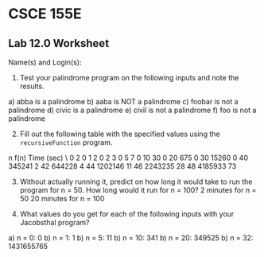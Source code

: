 
# CSCE 155E
## Lab 12.0 Worksheet

Name(s) and Login(s):



1. Test your palindrome program on the following inputs and note
the results.

a) abba
   is a palindrome
b) aaba
   is NOT a palindrome
c) foobar
   is not a palindrome
d) civic
   is a palindrome
e) civil
   is not a palindrome
f) foo
   is not a palindrome

2. Fill out the following table with the specified values using the `recursiveFunction` program.

n     f(n)     Time (sec) \\
0     2        0
1     2        0
2     3        0
5     7        0
10    30       0
20    675      0
30    15260    0
40    345241   2
42    644228   4
44    1202146  11
46    2243235  28
48    4185933  73


3. Without actually running it, predict on how long it
   would take to run the program for n = 50.  How long would it
   run for n = 100?
   2 minutes for n = 50
   20 minutes for n = 100

4. What values do you get for each of the following inputs with
   your Jacobsthal program?

a) n = 0:  0
b) n = 1:  1
b) n = 5:  11
b) n = 10: 341
b) n = 20: 349525
b) n = 32: 1431655765 

